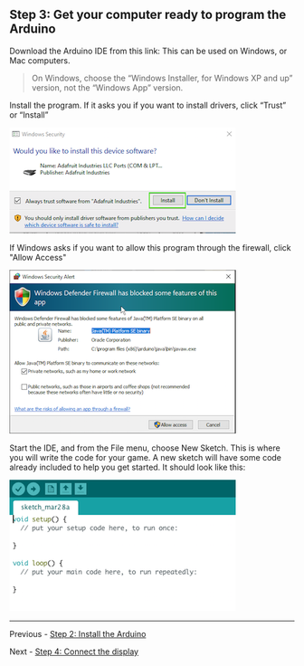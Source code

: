 ## Step 3: Get your computer ready to program the Arduino

Download the Arduino IDE from this link: [](https://www.arduino.cc/en/main/software)
This can be used on Windows, or Mac computers.

> On Windows, choose the “Windows Installer, for Windows XP and up” version, not the “Windows App” version.

Install the program. If it asks you if you want to install drivers, click “Trust” or “Install”

![Windows driver install popup](../images/3-windows-installer.png)

If Windows asks if you want to allow this program through the firewall, click "Allow Access"

![Windows firewall prompt](../images/3-windows-firewall.png)

Start the IDE, and from the File menu, choose New Sketch. This is where you will write the code for your game. A new sketch will have some code already included to help you get started. It should look like this:

![New Arduino sketch](../images/3-new-sketch.png)

----------

Previous - [Step 2: Install the Arduino](./step2.md)

Next - [Step 4: Connect the display](./step4.md)
